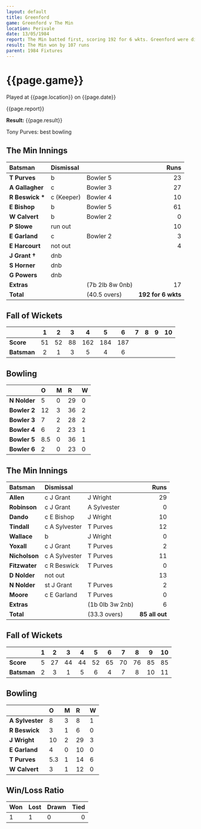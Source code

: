 ```yaml
---
layout: default
title: Greenford
game: Greenford v The Min
location: Perivale
date: 13/05/1984
report: The Min batted first, scoring 192 for 6 wkts. Greenford were dismissed for 85.
result: The Min won by 107 runs
parent: 1984 Fixtures
---
```


# {{page.game}}

Played at {{page.location}} on {{page.date}}

{{page.report}}

**Result:** {{page.result}}

Tony Purves: best bowling

## The Min Innings

| Batsman | Dismissal |  | Runs |
|:---|:---|---|---:|
| **T Purves** | b | Bowler 5 | 23 | 
| **A Gallagher** | c | Bowler 3 | 27 | 
| **R Beswick &#42;** | c (Keeper) | Bowler 4 | 10 | 
| **E Bishop** | b | Bowler 5 | 61 | 
| **W Calvert** | b | Bowler 2 | 0 | 
| **P Slowe** | run out | | 10 | 
| **E Garland** | c | Bowler 2 | 3 | 
| **E Harcourt** | not out |  | 4 | 
| **J Grant &#8224;** | dnb | | | 
| **S Horner** | dnb |  | | 
| **G Powers** | dnb | |  | 
| **Extras** | | (7b 2lb 8w 0nb) | 17 | 
| **Total** | | (40.5 overs) | **192 for 6 wkts** | 

## Fall of Wickets

| | 1 | 2 | 3 | 4 | 5 | 6 | 7 | 8 | 9 | 10 |
|---|:---:|:---:|:---:|:---:|:---:|:---:|:---:|:---:|:---:|:---:|
| **Score** | 51 | 52 | 88 | 162 | 184 | 187 | | | | | 
| **Batsman** | 2 | 1 | 3 | 5 | 4 | 6 | | | | | 


## Bowling

| | O | M | R | W |
|---|:---|:---|:---|:---|
| **N Nolder** | 5 | 0 | 29 | 0 | 
| **Bowler 2** | 12 | 3 | 36 | 2 | 
| **Bowler 3** | 7 | 2 | 28 | 2 | 
| **Bowler 4** | 6 | 2 | 23 | 1 | 
| **Bowler 5** | 8.5 | 0 | 36 | 1 | 
| **Bowler 6** | 2 | 0 | 23 | 0 | 

## The Min Innings

| Batsman | Dismissal |  | Runs |
|:---|:---|---|---:|
| **Allen** | c J Grant | J Wright | 29 | 
| **Robinson** | c J Grant | A Sylvester | 0 | 
| **Dando** | c E Bishop | J Wright | 10 | 
| **Tindall** | c A Sylvester | T Purves | 12 | 
| **Wallace** | b | J Wright | 0 | 
| **Yoxall** | c J Grant | T Purves | 2 | 
| **Nicholson** | c A Sylvester | T Purves | 11 | 
| **Fitzwater** | c R Beswick | T Purves | 0 | 
| **D Nolder** | not out | | 13 | 
| **N Nolder** | st J Grant | T Purves | 2 | 
| **Moore** | c E Garland | T Purves | 0 | 
| **Extras** | | (1b 0lb 3w 2nb) | 6 | 
| **Total** | | (33.3 overs) | **85 all out** | 

## Fall of Wickets

| | 1 | 2 | 3 | 4 | 5 | 6 | 7 | 8 | 9 | 10 |
|---|:---:|:---:|:---:|:---:|:---:|:---:|:---:|:---:|:---:|:---:|
| **Score** | 5 | 27 | 44 | 44 | 52 | 65 | 70 | 76 | 85 | 85 | 
| **Batsman** | 2 | 3 | 1 | 5 | 6 | 4 | 7 | 8 | 10 | 11 | 


## Bowling

| | O | M | R | W |
|---|:---|:---|:---|:---|
| **A Sylvester** | 8 | 3 | 8 | 1 | 
| **R Beswick** | 3 | 1 | 6 | 0 | 
| **J Wright** | 10 | 2 | 29 | 3 | 
| **E Garland** | 4 | 0 | 10 | 0 | 
| **T Purves** | 5.3 | 1 | 14 | 6 | 
| **W Calvert** | 3 | 1 | 12 | 0 | 

## Win/Loss Ratio

| Won | Lost | Drawn | Tied |
|:---|:---|:---|---:|
| 1 | 1 | 0 | 0 |